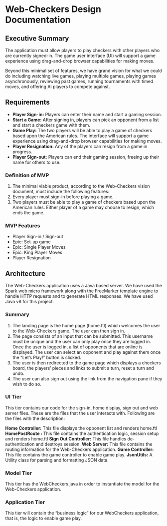 # Web-Checkers Design Documentation

## Executive Summary

The application must allow players to play checkers with other players who are currently signed-in. The game user interface (UI) will support a game experience using drag-and-drop browser capabilities for making moves.

Beyond this minimal set of features, we have grand vision for what we could do including watching live games, playing multiple games, playing games asynchronously, reviewing past games, running tournaments with timed moves, and offering AI players to compete against.

## Requirements

* **Player Sign-in:** Players can enter their name and start a gaming session.
* **Start a Game:** After signing in, players can pick an opponent from a list and start a checkers game with them.
* **Game Play:** The two players will be able to play a game of checkers based upon the American rules. The interface will support a game experience using drag-and-drop browser capabilities for making moves.
* **Player Resignation:** Any of the players can resign from a game in progress.
* **Player Sign-out:** Players can end their gaming session, freeing up their name for others to use.

### Definition of MVP

1. The minimal viable product, according to the Web-Checkers vision document, must include the following features:
2. Every player must sign-in before playing a game.
3. Two players must be able to play a game of checkers based upon the American rules.
Either player of a game may choose to resign, which ends the game.

### MVP Features

- Player Sign-in / Sign-out
- Epic: Set-up game
- Epic: Single Player Moves
- Epic: King Player Moves
- Player Resignation

## Architecture

The Web-Checkers application uses a Java based server. We have used the Spark web micro framework along with the FreeMarker template engine to handle HTTP requests and to generate HTML responses. We have used Java v8 for this project.

### Summary

1. The landing page is the home page (home.ftl) which welcomes the user to the Web-Checkers game. The user can then sign in.
2. The page consists of an input that can be submitted. This username must be unique and the user can only play once they are logged in. Once the user is logged in, a list of opponents that are online is displayed. The user can select an opponent and play against them once the “Let’s Play!” button is clicked.
3. The user is then redirected to the game page which displays a checkers board, the players’ pieces and links to submit a turn, reset a turn and undo. 
4. The user can also sign out using the link from the navigation pane if they wish to do so.

### UI Tier

This tier contains our code for the sign-in, home display, sign out and web server files. These are the files that the user interacts with. Following are the files with the description:

**Home Controller:** This file displays the opponent list and renders home.ftl
**HomePostRoute :** This file contains the authentication logic, session setup and renders home.ftl
**Sign Out Controller:** This file handles de-authentication and destroys session.
**Web Server:** This file contains the routing information for the Web-Checkers application.
**Game Controller:** This file contains the game controller to enable game play.
**JsonUtils:** A Utility class for parsing and formatting JSON data.

### Model Tier 

This tier has the WebCheckers.java in order to instantiate the model for the Web-Checkers application.

### Application Tier

This tier will contain the “business logic” for our WebCheckers application, that is, the logic to enable game play.

